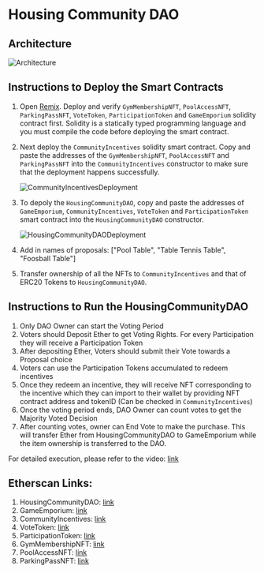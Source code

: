 # Housing Community DAO

## Architecture
![Architecture](https://github.com/arushi297/Blockchain-and-Crypto-DAO-impl/blob/main/images/DAO_Architecture.png)

## Instructions to Deploy the Smart Contracts

1. Open [Remix](https://remix.ethereum.org/). Deploy and verify `GymMembershipNFT`, `PoolAccessNFT`, `ParkingPassNFT`, `VoteToken`, `ParticipationToken` and `GameEmporium` solidity contract first. Solidity is a statically typed programming language and you must compile the code before deploying the smart contract.
2. Next deploy the `CommunityIncentives` solidity smart contract. Copy and paste the addresses of the `GymMembershipNFT`, `PoolAccessNFT` and `ParkingPassNFT` into the `CommunityIncentives` constructor to make sure that the deployment happens successfully.
   
   ![CommunityIncentivesDeployment](https://github.com/arushi297/Blockchain-and-Crypto-DAO-impl/blob/main/images/CommunityIncentivesDeployment.png)
   
4. To depoly the `HousingCommunityDAO`, copy and paste the addresses of `GameEmporium`, `CommunityIncentives`, `VoteToken` and `ParticipationToken` smart contract into the `HousingCommunityDAO` constructor.

   ![HousingCommunityDAODeployment](https://github.com/arushi297/Blockchain-and-Crypto-DAO-impl/blob/main/images/HousingCommunityDAODeployment.png)
   
6. Add in names of proposals: ["Pool Table", "Table Tennis Table", "Foosball Table"]
7. Transfer ownership of all the NFTs to `CommunityIncentives` and that of ERC20 Tokens to `HousingCommunityDAO`.

## Instructions to Run the HousingCommunityDAO 

1. Only DAO Owner can start the Voting Period
2. Voters should Deposit Ether to get Voting Rights. For every Participation they will receive a Participation Token
3. After depositing Ether, Voters should submit their Vote towards a Proposal choice
4. Voters can use the Participation Tokens accumulated to redeem incentives
5. Once they redeem an incentive, they will receive NFT corresponding to the incentive which they can import to their wallet by providing NFT contract address and tokenID (Can be checked in `CommunityIncentives`)
6. Once the voting period ends, DAO Owner can count votes to get the Majority Voted Decision
7. After counting votes, owner can End Vote to make the purchase. This will transfer Ether from HousingCommunityDAO to GameEmporium while the item ownership is transferred to the DAO.

For detailed execution, please refer to the video: [link](https://youtu.be/ThCUuC\_xw0s?feature=shared)

## Etherscan Links:

1. HousingCommunityDAO: [link](https://sepolia.etherscan.io/address/0x3903d4e7000687e2b43b7c73bba231f9e21aaace#code)
2. GameEmporium: [link](https://sepolia.etherscan.io/address/0xbf34dee1297c846541021f215a91d537f3f20822#code)
3. CommunityIncentives: [link](https://sepolia.etherscan.io/address/0xe17ee6d9fb7e5384ea1f9fa11f73c99ff4aa3f7c#code)
4. VoteToken: [link](https://sepolia.etherscan.io/address/0xfcf40be5d0b7c2b32cc572146c54d44df08aa0d1#code)
5. ParticipationToken: [link](https://sepolia.etherscan.io/address/0x150ea0948319ff7d4da77e028a6da03b5004288c#code)
6. GymMembershipNFT: [link](https://sepolia.etherscan.io/address/0x238604e0f6cff0d71805d3267cb92ce8724cf25b#code)
7. PoolAccessNFT: [link](https://sepolia.etherscan.io/address/0xd6f16369592d8b559505852cb6d1d7dda874f00f#code)
8. ParkingPassNFT: [link](https://sepolia.etherscan.io/address/0x6faff2831a447d4eb48c5e3adcda919609ce95fd#code)
